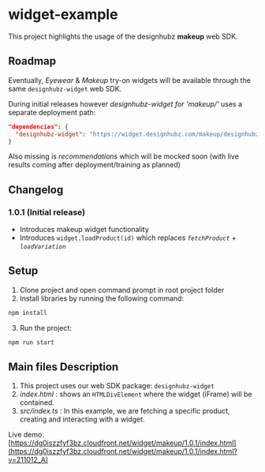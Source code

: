 # widget-example

This project highlights the usage of the designhubz **makeup** web SDK.

## Roadmap

Eventually, *Eyewear* & *Makeup* try-on widgets will be available through the same `designhubz-widget` web SDK.

During initial releases however *designhubz-widget for 'makeup/'* uses a separate deployment path:
``` json
"dependencies": {
  "designhubz-widget": "https://widget.designhubz.com/makeup/designhubz-widget-1.0.1.tgz"
}
```

Also missing is *recommendations* which will be mocked soon (with live results coming after deployment/training as planned)


## Changelog

### 1.0.1 (Initial release)
- Introduces makeup widget functionality
- Introduces `widget.loadProduct(id)` which replaces *`fetchProduct` + `loadVariation`*


## Setup

1. Clone project and open command prompt in root project folder
2. Install libraries by running the following command:

  ```bash
  npm install
  ```

3. Run the project:
  
  ```bash
  npm run start
  ```
  
## Main files Description

1. This project uses our web SDK package: `designhubz-widget`
2. *index.html* : shows an `HTMLDivElement` where the widget (iFrame) will be contained.
3. *src/index.ts* : In this example, we are fetching a specific product, creating and interacting with a widget.

Live demo: [https://dg0iszzfyf3bz.cloudfront.net/widget/makeup/1.0.1/index.html](https://dg0iszzfyf3bz.cloudfront.net/widget/makeup/1.0.1/index.html?v=211012_A)
